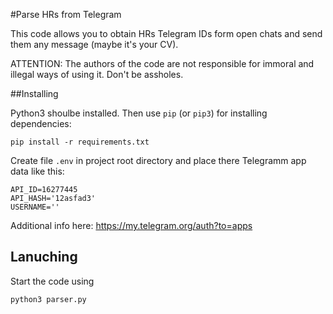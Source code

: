 #Parse HRs from Telegram

This code allows you to obtain HRs Telegram IDs form open chats and send them any message (maybe it's your CV).

ATTENTION: The authors of the code are not responsible for immoral and illegal ways of using it. 
Don't be assholes.

##Installing

Python3 shoulbe installed. Then use ``pip`` (or ``pip3``) for installing dependencies:

```
pip install -r requirements.txt
```

Create file ``.env`` in project root directory and place there Telegramm app data like this:

```
API_ID=16277445
API_HASH='12asfad3'
USERNAME=''
```

Additional info here:
https://my.telegram.org/auth?to=apps


## Lanuching

Start the code using 

```
python3 parser.py 
```

